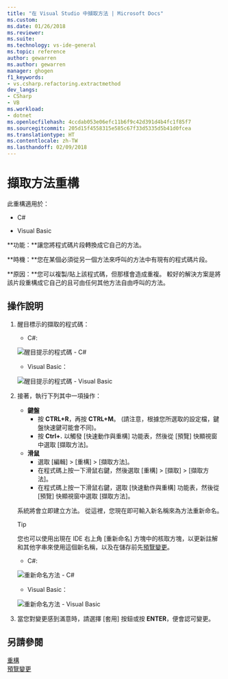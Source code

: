 ```yaml
---
title: "在 Visual Studio 中擷取方法 | Microsoft Docs"
ms.custom: 
ms.date: 01/26/2018
ms.reviewer: 
ms.suite: 
ms.technology: vs-ide-general
ms.topic: reference
author: gewarren
ms.author: gewarren
manager: ghogen
f1_keywords:
- vs.csharp.refactoring.extractmethod
dev_langs:
- CSharp
- VB
ms.workload:
- dotnet
ms.openlocfilehash: 4ccdab053e06efc11b6f9c42d391d4b4fc1f85f7
ms.sourcegitcommit: 205d15f4558315e585c67f33d5335d5b41d0fcea
ms.translationtype: HT
ms.contentlocale: zh-TW
ms.lasthandoff: 02/09/2018
---
```

# <a name="extract-a-method-refactoring"></a>擷取方法重構

此重構適用於：

- C#

- Visual Basic

**功能：**讓您將程式碼片段轉換成它自己的方法。

**時機：**您在某個必須從另一個方法來呼叫的方法中有現有的程式碼片段。

**原因：**您可以複製/貼上該程式碼，但那樣會造成重複。 較好的解決方案是將該片段重構成它自己的且可由任何其他方法自由呼叫的方法。

## <a name="how-to"></a>操作說明

1. 醒目標示的擷取的程式碼：

   - C#: 

    ![醒目提示的程式碼 - C#](media/extractmethod-highlight-cs.png)

   - Visual Basic：

    ![醒目提示的程式碼 - Visual Basic](media/extractmethod-highlight-vb.png)

1. 接著，執行下列其中一項操作：

   - **鍵盤**
     - 按 **CTRL+R**，再按 **CTRL+M**。 (請注意，根據您所選取的設定檔，鍵盤快速鍵可能會不同)。
     - 按 **Ctrl+.** 以觸發 [快速動作與重構] 功能表，然後從 [預覽] 快顯視窗中選取 [擷取方法]。
   - **滑鼠**
     - 選取 [編輯] > [重構] > [擷取方法]。
     - 在程式碼上按一下滑鼠右鍵，然後選取 [重構] > [擷取] > [擷取方法]。
     - 在程式碼上按一下滑鼠右鍵，選取 [快速動作與重構] 功能表，然後從 [預覽] 快顯視窗中選取 [擷取方法]。

   系統將會立即建立方法。 從這裡，您現在即可輸入新名稱來為方法重新命名。

   > [!TIP]
   > 您也可以使用出現在 IDE 右上角 [重新命名] 方塊中的核取方塊，以更新註解和其他字串來使用這個新名稱，以及在儲存前先[預覽變更](../../ide/preview-changes.md)。

   - C#: 
   
    ![重新命名方法 - C#](media/extractmethod-rename-cs.png)

   - Visual Basic：
   
    ![重新命名方法 - Visual Basic](media/extractmethod-rename-vb.png)

1. 當您對變更感到滿意時，請選擇 [套用] 按鈕或按 **ENTER**，便會認可變更。

## <a name="see-also"></a>另請參閱

[重構](../refactoring-in-visual-studio.md)  
[預覽變更](../../ide/preview-changes.md)